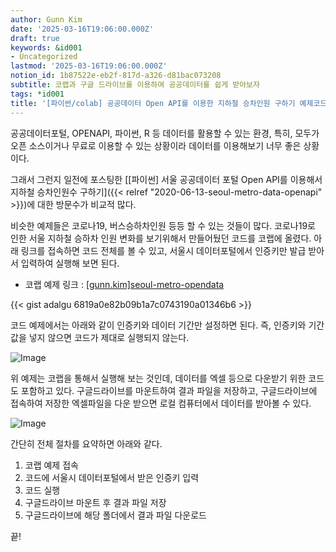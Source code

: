 ```yaml
---
author: Gunn Kim
date: '2025-03-16T19:06:00.000Z'
draft: true
keywords: &id001
- Uncategorized
lastmod: '2025-03-16T19:06:00.000Z'
notion_id: 1b87522e-eb2f-817d-a326-d81bac073208
subtitle: 코랩과 구글 드라이브를 이용하여 공공데이터를 쉽게 받아보자
tags: *id001
title: '[파이썬/colab] 공공데이터 Open API를 이용한 지하철 승차인원 구하기 예제코드'
---
```


공공데이터포털, OPENAPI, 파이썬, R 등 데이터를 활용할 수 있는 환경, 특히, 모두가 오픈 소스이거나 무료로 이용할 수 있는 상황이라 데이터를 이용해보기 너무 좋은 상황이다.

그래서 그런지 일전에 포스팅한 [[파이썬] 서울 공공데이터 포털 Open API를 이용해서 지하철 승차인원수 구하기]({{< relref "2020-06-13-seoul-metro-data-openapi" >}})에 대한 방문수가 비교적 많다.

<!--adsense-->

비슷한 예제들은 코로나19, 버스승하차인원 등등 할 수 있는 것들이 많다. 코로나19로 인한 서울 지하철 승하차 인원 변화를 보기위해서 만들어뒀던 코드를 코랩에 올렸다. 아래 링크를 접속하면 코드 전체를 볼 수 있고, 서울시 데이터포털에서 인증키만 발급 받아서 입력하여 실행해 보면 된다.

- 코랩 예제 링크 : [[gunn.kim]seoul-metro-opendata](https://colab.research.google.com/gist/adalgu/6819a0e82b09b1a7c0743190a01346b6/-gunn-kim-seoul-metro-opendata.ipynb)

{{< gist adalgu 6819a0e82b09b1a7c0743190a01346b6 >}}

코드 예제에서는 아래와 같이 인증키와 데이터 기간만 설정하면 된다. 즉, 인증키와 기간 값을 넣지 않으면 코드가 제대로 실행되지 않는다.

![Image](https://i.imgur.com/pvHEanO.png)

위 예제는 코랩을 통해서 실행해 보는 것인데, 데이터를 엑셀 등으로 다운받기 위한 코드도 포함하고 있다. 구글드라이브를 마운트하여 결과 파일을 저장하고, 구글드라이브에 접속하여 저장한 엑셀파일을 다운 받으면 로컬 컴퓨터에서 데이터를 받아볼 수 있다.

![Image](https://i.imgur.com/FHHm44N.png)

간단히 전체 절차를 요약하면 아래와 같다.

1. 코랩 예제 접속
2. 코드에 서울시 데이터포털에서 받은 인증키 입력
3. 코드 실행
4. 구글드라이브 마운트 후 결과 파일 저장
5. 구글드라이브에 해당 폴더에서 결과 파일 다운로드

끝!

